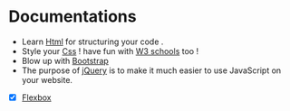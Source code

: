 # Documentations  

- Learn [Html](https://html.com/document/) for structuring your code .  
- Style your [Css](https://developer.mozilla.org/en-US/docs/Web/CSS) ! have fun with [W3 schools](https://www.w3schools.com/cssref/index.php) too !  
- Blow up with [Bootstrap](https://getbootstrap.com/docs/5.3/getting-started/introduction/)  
- The purpose of [jQuery](https://www.w3schools.com/jquery/jquery_get_started.asp) is to make it much easier to use JavaScript on your website.  



 - [X] [Flexbox](https://css-tricks.com/snippets/css/a-guide-to-flexbox/#flexbox-background)
